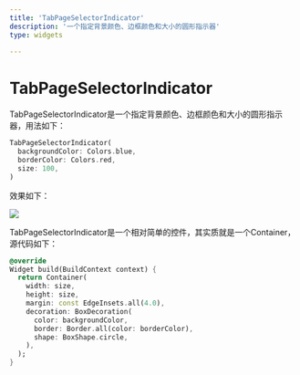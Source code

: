 ```yaml
---
title: 'TabPageSelectorIndicator'
description: '一个指定背景颜色、边框颜色和大小的圆形指示器'
type: widgets

---
```




# TabPageSelectorIndicator

TabPageSelectorIndicator是一个指定背景颜色、边框颜色和大小的圆形指示器，用法如下：

```dart
TabPageSelectorIndicator(
  backgroundColor: Colors.blue,
  borderColor: Colors.red,
  size: 100,
)
```

效果如下：

![](http://img.laomengit.com/image-20200506152445432.png)

TabPageSelectorIndicator是一个相对简单的控件，其实质就是一个Container，源代码如下：

```dart
@override
Widget build(BuildContext context) {
  return Container(
    width: size,
    height: size,
    margin: const EdgeInsets.all(4.0),
    decoration: BoxDecoration(
      color: backgroundColor,
      border: Border.all(color: borderColor),
      shape: BoxShape.circle,
    ),
  );
}
```

